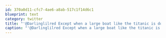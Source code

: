 ```yaml
---
id: 370a0d11-cfc7-4ae6-a8ab-517c1f14d6c1
blueprint: text
category: twitter
title: "'@Darlinglilred Except when a large boat like the titanic is doomed with a captain who can't tell an ice berg from a canoe."
caption: "'@Darlinglilred Except when a large boat like the titanic is doomed with a captain who can't tell an ice berg from a canoe."
---
```

